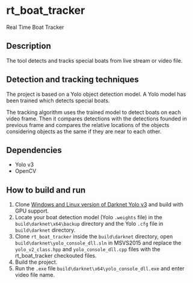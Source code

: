 # rt_boat_tracker
Real Time Boat Tracker

## Description

The tool detects and tracks special boats from live stream or video file.

## Detection and tracking techniques

The project is based on a Yolo object detection model. A Yolo model has been trained which detects special boats.

The tracking algorithm uses the trained model to detect boats on each video frame. 
Then it compares detections with the detections founded in previous frame and compares the relative locations of the objects considering objects as the same if they are near to each other.

## Dependencies

- Yolo v3
- OpenCV

## How to build and run

1. Clone [Windows and Linux version of Darknet Yolo v3](https://github.com/AlexeyAB/darknet#how-to-train-to-detect-your-custom-objects) and build with GPU support.
2. Locate your boat detection model (Yolo `.weights` file) in the `build\darknet\x64\backup` directory and the Yolo `.cfg` file in `build\darknet` directory.
3. Clone `rt_boat_tracker` inside the `build\darknet` directory, open `build\darknet\yolo_console_dll.sln` in MSVS2015 and replace the `yolo_v2_class.hpp` and `yolo_console_dll.cpp` files with the rt_boat_tracker checkouted files.
4. Build the project.
5. Run the `.exe` file `build\darknet\x64\yolo_console_dll.exe` and enter video file name.


